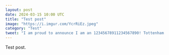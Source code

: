 ```yaml
---
layout: post
date: 2024-03-15 10:00 UTC
title: "Test post"
image: "https://i.imgur.com/YcrRiEz.jpeg"
category: "Test"
tweet: "I am proud to announce I am an 12345678911234567890! Tottenham have averaged 0.64 fewer goals when they have more than 70% possession compared to when they have less than 55% possession. Here I explain how I used @12345678 to gather that @12345 data."
---
```



Test post.

<!---more--->
